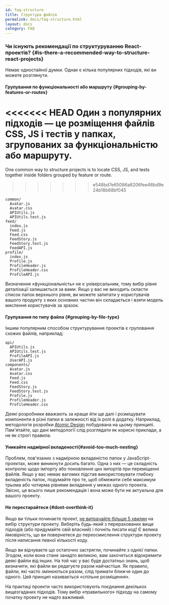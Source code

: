 ```yaml
---
id: faq-structure
title: Структура файлів
permalink: docs/faq-structure.html
layout: docs
category: FAQ
---
```


### Чи існують рекомендації по структуруванню React-проектів? {#is-there-a-recommended-way-to-structure-react-projects}

Немає одностайної думки. Однак є кілька популярних підходів, які ви можете розглянути.

#### Групування по функціональності або маршруту {#grouping-by-features-or-routes}

<<<<<<< HEAD
Один з популярних підходів — це розміщення файлів CSS, JS і тестів у папках, згрупованих за функціональністю або маршруту.
=======
One common way to structure projects is to locate CSS, JS, and tests together inside folders grouped by feature or route.
>>>>>>> e548bd7e65086a8206fee46bd9e24b18b68bf045

```
common/
  Avatar.js
  Avatar.css
  APIUtils.js
  APIUtils.test.js
feed/
  index.js
  Feed.js
  Feed.css
  FeedStory.js
  FeedStory.test.js
  FeedAPI.js
profile/
  index.js
  Profile.js
  ProfileHeader.js
  ProfileHeader.css
  ProfileAPI.js
```

Визначення «функціональність» не є універсальним, тому вибір рівня деталізації залишається за вами. Якщо у вас не виходить скласти список папок верхнього рівня, ви можете запитати у користувачів вашого продукту з яких основних частин він складається і взяти модель мислення користувачів за зразок.

#### Групування по типу файла {#grouping-by-file-type}

Іншим популярним способом структурування проектів є груповання схожих файлів, наприклад:

```
api/
  APIUtils.js
  APIUtils.test.js
  ProfileAPI.js
  UserAPI.js
components/
  Avatar.js
  Avatar.css
  Feed.js
  Feed.css
  FeedStory.js
  FeedStory.test.js
  Profile.js
  ProfileHeader.js
  ProfileHeader.css
```

Деякі розробники вважають за краще йти ще далі і розміщувати компоненти в різні папки в залежності від їх ролі в додатку. Наприклад, методологія розробки [Atomic Design](http://bradfrost.com/blog/post/atomic-web-design/) побудована на цьому принципі. Пам'ятайте, що дані методології слід розглядати як корисні приклади, а не як строгі правила.

#### Уникайте надмірної вкладеності{#avoid-too-much-nesting}

Проблем, пов'язаних з надмірною вкладеністю папок у JavaScript-проектах, може виникнути досить багато.  Одна з них — це складність контролю щодо імпорту або поновлення цих імпортів при переміщенні файлів. Якщо у вас немає вагомих підстав використовувати глибоку вкладеність папок, подумайте про те, щоб обмежити себе максимум трьома або чотирма рівнями вкладення у межах одного проекта. Звісно, це всього лише рекомендація і вона може бути не актуальна для вашого проекту.

#### Не перестарайтеся {#dont-overthink-it}

Якщо ви тільки починаєте проект, [не витрачайте більше 5 хвилин](https://en.wikipedia.org/wiki/Analysis_paralysis) на вибір структури проекту. Виберіть будь-який з перерахованих вище підходів (або придумайте свій власний) і почніть писати код! Є велика ймовірність, що ви повернетеся до переосмислення структури проекту після написання певної кількості коду.

Якщо ви відчуваєте що остаточно застрягли, починайте з однієї папки. Згодом, коли вона стане занадто великою, вам захочеться відокремити деякі файли від інших. На той час у вас буде достатньо знань, щоб визначити, які файли ви редагуєте разом найчастіше. Як правило, файли, які часто змінюються разом, слід тримати ближче один до одного. Цей принцип називається «спільне розміщення».

На практиці проекти часто використовують поєднання декількох вищезгаданих підходів. Тому вибір «правильного» підходу на самому початку проекту не надто важливий.
